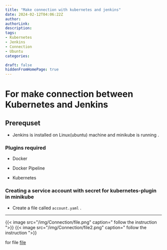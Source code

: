 ```yaml
---
title: "Make connection with kubernetes and jenkins"
date: 2024-02-12T04:06:22Z
author:
authorLink:
description:
tags:
- Kubernetes
- Jenkins
- Connection
- Ubuntu
categories:

draft: false
hiddenFromHomePage: true
---
```


# For make connection between Kubernetes and Jenkins

## Prerequset 

* Jenkins is installed on Linux(ubuntu) machine and minikube is running .

### Plugins required 

* Docker

* Docker Pipeline

* Kubernetes

### Creating a service account with secret for kubernetes-plugin in minikube

* Create a file called `account.yaml` .

---

{{< image src="/img/Connection/file.png" caption=" follow the instruction ">}}
{{< image src="/img/Connection/file2.png" caption=" follow the instruction ">}}

for file [file](https://yahyagulshan.com/posts/file-content-(account.yaml))


                                               

